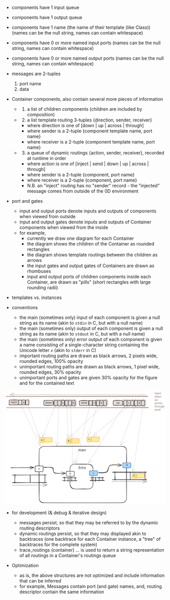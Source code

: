 - components have 1 input queue
- components have 1 output queue
- components have 1 name (the name of their template (like Class)) (names can be the null string, names can contain whitespace)
- components have 0 or more named input ports (names can be the null string, names can contain whitespace)
- components have 0 or more named output ports (names can be the null string, names can contain whitespace)
- messages are 2-tuples
  1. port name
  2. data
- Container components, also contain several more pieces of information
  - 1. a list of children components (children are included by composition)
  - 2. a list template routing 3-tuples {direction, sender, receiver}
    - where direction is one of [down | up | across | through]
	- where sender is a 2-tuple {component template name, port name}
	- where receiver is a 2-tuple {component template name, port name}
  - 3. a queue of dynamic routings {action, sender, receiver}, recorded at runtime in order
	- where action is one of [inject | send | down | up | across | through]
	- where sender is a 2-tuple {component, port name}
	- where receiver is a 2-tuple {component, port name}
    - N.B. an "inject" routing has no "sender" record - the "injected" message comes from outside of the 0D environment
  
 - port and gates
   - input and output ports denote inputs and outputs of components when viewed from outside
   - input and output gates denote inputs and outputs of Container components when viewed from the inside
   - for example, 
	 - currently we draw one diagram for each Container
	 - the diagram shows the children of the Container as rounded rectangles
	 - the diagram shows template routings between the children as arrows
     - the input gates and output gates of Containers are drawn as rhombuses
	 - input and output ports of children components inside each Container, are drawn as "pills" (short rectangles with large rounding radii)

- templates vs. instances

- conventions
  - the main (sometimes only) input of each component is given a null string as its name (akin to `stdin` in C, but with a null name)
  - the main (sometimes only) output of each component is given a null string as its name (akin to `stdout` in C, but with a null name)
  - the main (sometimes only) error output of each component is given a name consisting of a single-character string containing the Unicode letter `✗` (akin to `stderr` in C)
  - important routing paths are drawn as black arrows, 2 pixels wide, rounded edges, 100% opacity
  - unimportant routing paths are drawn as black arrows, 1 pixel wide, rounded edges, 30% opacity
  - unimportant ports and gates are given 30% opacity for the figure and for the contained text

![sketch](./routing-2024-03-27-1503.svg)

- for development (& debug & iterative design)
  - messages persist, so that they may be referred to by the dynamic routing descriptors
  - dynamic routings persist, so that they may displayed akin to backtraces (one backtrace for each Container instance, a "tree" of backtraces for the complete system)
  - trace_routings (container) ... is used to return a string representation of all routings in a Container's routings queue
  
- Optimization
  - as is, the above structures are not optimized and include information that can be inferred
  - for example, Messages contain port (and gate) names, and, routing descriptor contain the same information
  
